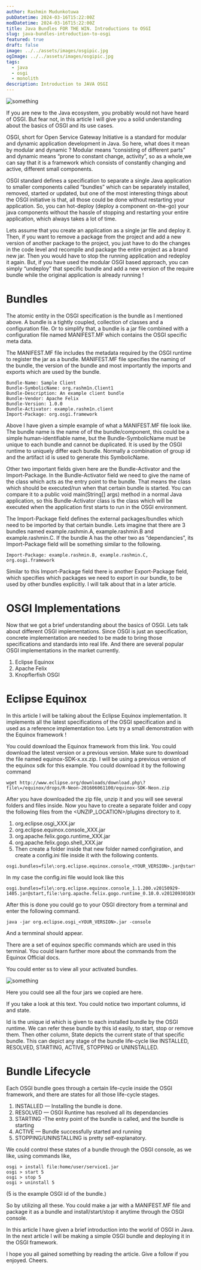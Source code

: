 ```yaml
---
author: Rashmin Mudunkotuwa
pubDatetime: 2024-03-16T15:22:00Z
modDatetime: 2024-03-16T15:22:00Z
title: Java Bundles FOR THE WIN. Introductions to OSGI
slug: java-bundles-introduction-to-osgi
featured: true
draft: false
image: ../../assets/images/osgipic.jpg
ogImage: ../../assets/images/osgipic.jpg
tags:
  - java
  - osgi
  - monolith
description: Introduction to JAVA OSGI
---
```


![something](@assets/images/osgipic.jpg)

If you are new to the Java ecosystem, you probably would not have heard of OSGI. But fear not, in this article I will give you a solid understanding about the basics of OSGI and its use cases.

OSGI, short for Open Service Gateway Initiative is a standard for modular and dynamic application development in Java. So here, what does it mean by modular and dynamic ? Modular means “consisting of different parts” and dynamic means “prone to constant change, activity”, so as a whole,we can say that it is a framework which consists of constantly changing and active, different small components.

OSGI standard defines a specification to separate a single Java application to smaller components called “bundles” which can be separately installed, removed, started or updated, but one of the most interesting things about the OSGI initiative is that, all those could be done without restarting your application. So, you can hot-deploy (deploy a component on-the-go) your java components without the hassle of stopping and restarting your entire application, which always takes a lot of time.

Lets assume that you create an application as a single jar file and deploy it. Then, if you want to remove a package from the project and add a new version of another package to the project, you just have to do the changes in the code level and recompile and package the entire project as a brand new jar. Then you would have to stop the running application and redeploy it again. But, if you have used the modular OSGI based approach, you can simply “undeploy” that specific bundle and add a new version of the require bundle while the original application is already running !

# Bundles

The atomic entity in the OSGI specification is the bundle as I mentioned above. A bundle is a tightly coupled, collection of classes and a configuration file. Or to simplify that, a bundle is a jar file combined with a configuration file named MANIFEST.MF which contains the OSGI specific meta data.

The MANIFEST.MF file includes the metadata required by the OSGI runtime to register the jar as a bundle. MANIFEST.MF file specifies the naming of the bundle, the version of the bundle and most importantly the imports and exports which are used by the bundle.

```MF
Bundle-Name: Sample Client
Bundle-SymbolicName: org.rashm1n.Client1
Bundle-Description: An example client bundle
Bundle-Vendor: Apache Felix
Bundle-Version: 1.0.0
Bundle-Activator: example.rashm1n.client
Import-Package: org.osgi.framework
```

Above I have given a simple example of what a MANIFEST.MF file look like. The bundle name is the name of of the bundle/component, this could be a simple human-identifiable name, but the Bundle-SymbolicName must be unique to each bundle and cannot be duplicated. It is used by the OSGI runtime to uniquely differ each bundle. Normally a combination of group id and the artifact id is used to generate this SymbolicName.

Other two important fields given here are the Bundle-Activator and the Import-Package. In the Bundle-Activator field we need to give the name of the class which acts as the entry point to the bundle. That means the class which should be executed/run when that certain bundle is started. You can compare it to a public void main(String[] args) method in a normal Java application, so this Bundle-Activator class is the class which will be executed when the application first starts to run in the OSGI environment.

The Import-Package field defines the external packages/bundles which need to be imported by that certain bundle. Lets imagine that there are 3 bundles named example.rashmin.A, example.rashmin.B and example.rashmin.C. If the bundle A has the other two as “dependancies”, its Import-Package field will be something similar to the following.

```MF
Import-Package: example.rashmin.B, example.rashmin.C, org.osgi.framework
```

Similar to this Import-Package field there is another Export-Package field, which specifies which packages we need to export in our bundle, to be used by other bundles explicitly. I will talk about that in a later article.

# OSGI Implementations

Now that we got a brief understanding about the basics of OSGI. Lets talk about different OSGI implementations. Since OSGI is just an specification, concrete implementation are needed to be made to bring those specifications and standards into real life. And there are several popular OSGI implementations in the market currently.

1. Eclipse Equinox
2. Apache Felix
3. Knopflerfish OSGI

# Eclipse Equinox

In this article I will be talking about the Eclipse Equinox implementation. It implements all the latest specifications of the OSGI specification and is used as a reference implementation too. Lets try a small demonstration with the Equinox framework !

You could download the Equinox framework from this link. You could download the latest version or a previous version. Make sure to download the file named equinox-SDK-x.xx.zip. I will be using a previous version of the equinox sdk for this example. You could download it by the following command

```
wget http://www.eclipse.org/downloads/download.php\?file\=/equinox/drops/R-Neon-201606061100/equinox-SDK-Neon.zip
```

After you have downloaded the zip file, unzip it and you will see several folders and files inside. Now you have to create a separate folder and copy the following files from the <UNZIP_LOCATION>/plugins directory to it.

1. org.eclipse.osgi_XXX.jar
2. org.eclipse.equinox.console_XXX.jar
3. org.apache.felix.gogo.runtime_XXX.jar
4. org.apache.felix.gogo.shell_XXX.jar
5. Then create a folder inside that new folder named configiration, and create a config.ini file inside it with the following contents.

```
osgi.bundles=file\:org.eclipse.equinox.console_<YOUR_VERSION>.jar@start,file:\org.apache.felix.gogo.runtime_<YOUR_VERSION>.jar@start,file:\org.apache.felix.gogo.shell_<YOUR_VERSION>.jar@start
```

In my case the config.ini file would look like this

```
osgi.bundles=file\:org.eclipse.equinox.console_1.1.200.v20150929-1405.jar@start,file:\org.apache.felix.gogo.runtime_0.10.0.v201209301036.jar@start,file:\org.apache.felix.gogo.shell_0.10.0.v201212101605.jar@start
```

After this is done you could go to your OSGI directory from a terminal and enter the following command.

```
java -jar org.eclipse.osgi_<YOUR_VERSION>.jar -console
```

And a ternminal should appear.

There are a set of equinox specific commands which are used in this terminal. You could learn further more about the commands from the Equinox Official docs.

You could enter ss to view all your activated bundles.

![something](@assets/images/osgiimage1.webp)

Here you could see all the four jars we copied are here.

If you take a look at this text. You could notice two important columns, id and state.

Id is the unique id which is given to each installed bundle by the OSGI runtime. We can refer these bundle by this id easily, to start, stop or remove them. Then other column, State depicts the current state of that specific bundle. This can depict any stage of the bundle life-cycle like INSTALLED, RESOLVED, STARTING, ACTIVE, STOPPING or UNINSTALLED.

# Bundle Lifecycle

Each OSGI bundle goes through a certain life-cycle inside the OSGI framework, and there are states for all those life-cycle stages.

1. INSTALLED — Installing the bundle is done.
2. RESOLVED — OSGI Runtime has resolved all its dependancies
3. STARTING -The entry point of the bundle is called, and the bundle is starting
4. ACTIVE — Bundle successfully started and running
5. STOPPING/UNINSTALLING is pretty self-explanatory.

We could control these states of a bundle through the OSGI console, as we like, using commands like,

```
osgi > install file:home/user/service1.jar
osgi > start 5
osgi > stop 5
osgi > uninstall 5
```

(5 is the example OSGI id of the bundle.)

So by utilizing all these. You could make a jar with a MANIFEST.MF file and package it as a bundle and install/start/stop it anytime through the OSGI console.

In this article I have given a brief introduction into the world of OSGI in Java. In the next article I will be making a simple OSGI bundle and deploying it in the OSGI framework.

I hope you all gained something by reading the article. Give a follow if you enjoyed. Cheers.
